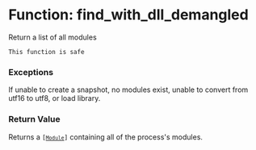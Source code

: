 # Function: find_with_dll_demangled

Return a list of all modules

```admonish success title=""
This function is safe
```

### Exceptions
If unable to create a snapshot, no modules exist, unable to convert from utf16 to utf8, or load library.

### Return Value
Returns a <code>[[`Module`](./objects-module.md)]</code> containing all of the process's modules.
